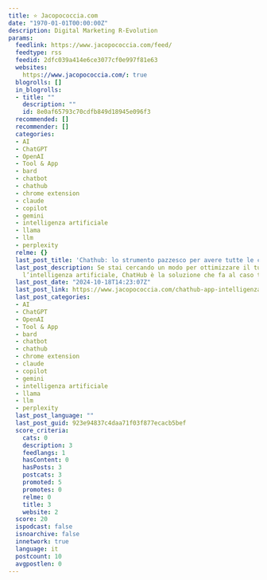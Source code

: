 ```yaml
---
title: ⭐ Jacopococcia.com
date: "1970-01-01T00:00:00Z"
description: Digital Marketing R-Evolution
params:
  feedlink: https://www.jacopococcia.com/feed/
  feedtype: rss
  feedid: 2dfc039a414e6ce3077cf0e997f81e63
  websites:
    https://www.jacopococcia.com/: true
  blogrolls: []
  in_blogrolls:
  - title: ""
    description: ""
    id: 8e0af65793c70cdfb849d18945e096f3
  recommended: []
  recommender: []
  categories:
  - AI
  - ChatGPT
  - OpenAI
  - Tool & App
  - bard
  - chatbot
  - chathub
  - chrome extension
  - claude
  - copilot
  - gemini
  - intelligenza artificiale
  - llama
  - llm
  - perplexity
  relme: {}
  last_post_title: 'Chathub: lo strumento pazzesco per avere tutte le chat AI gratis'
  last_post_description: Se stai cercando un modo per ottimizzare il tuo lavoro con
    l’intelligenza artificiale, ChatHub è la soluzione che fa al caso tuo....
  last_post_date: "2024-10-18T14:23:07Z"
  last_post_link: https://www.jacopococcia.com/chathub-app-intelligenza-artificiale-gratis/
  last_post_categories:
  - AI
  - ChatGPT
  - OpenAI
  - Tool & App
  - bard
  - chatbot
  - chathub
  - chrome extension
  - claude
  - copilot
  - gemini
  - intelligenza artificiale
  - llama
  - llm
  - perplexity
  last_post_language: ""
  last_post_guid: 923e94837c4daa71f03f877ecacb5bef
  score_criteria:
    cats: 0
    description: 3
    feedlangs: 1
    hasContent: 0
    hasPosts: 3
    postcats: 3
    promoted: 5
    promotes: 0
    relme: 0
    title: 3
    website: 2
  score: 20
  ispodcast: false
  isnoarchive: false
  innetwork: true
  language: it
  postcount: 10
  avgpostlen: 0
---
```

